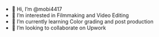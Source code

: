 - 👋 Hi, I’m @mobi4417
- 👀 I’m interested in Filmmaking and Video Editing
- 🌱 I’m currently learning Color grading and post production
- 💞️ I’m looking to collaborate on Upwork


<!---
mobi4417/mobi4417 is a ✨ special ✨ repository because its `README.md` (this file) appears on your GitHub profile.
You can click the Preview link to take a look at your changes.
--->
